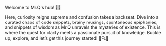 Welcome to Mr.Q's hub! 🎩✨

Here, curiosity reigns supreme and confusion takes a backseat. Dive into a curated chaos of code snippets, brainy musings, spontaneous epiphanies, and snippets of wisdom as Mr.Q unravels the mysteries of existence. This is where the quest for clarity meets a passionate pursuit of knowledge. Buckle up, explore, and let’s get this journey started! 🌟🔍🚀
